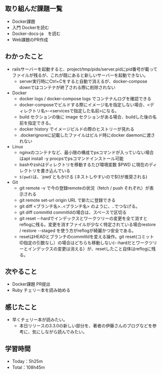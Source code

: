 ## 取り組んだ課題一覧
- Docker課題
- 入門 Dockerを読む
- Docker-docs-ja　を読む
- Web課題のPR作成

## わかったこと
- railsサーバーを起動すると、project/tmp/pids/server.pidにpid番号が載ってファイルが残るが、これが既にあると新しいサーバーを起動できない。
  - server実行時にCtrl+Cをすると自動で消えるが、docker-compose downではコンテナが終了される際に削除されない
- Docker
  - docker logs / docker-compose logs でコンテナんログを確認できる
  - docker-composeでビルドする際にイメージ名を指定しない場合、<ディレクトリ名>-<servicesで指定した名前>になる。
  - build セクションの後に image セクションがある場合、buildした後の名前を指定できる。
  - docker history <repository>でイメージビルドの際のヒストリーが見れる
  - .dockerignoreに記載したファイルはビルド時にdocker daemonに渡されない
- Linux
  - nginxのコンテナなど、最小限の構成でpsコマンドが入っていない場合はapt install -y procpsでpsコマンドインストール可能
  - bashやzshはディレクトリを移動するたび環境変数 $PWD に現在のディレクトリを書き込んでいる
  - `$(pwd)`は、&grave;pwd&grave;ともかける (ネストしやすいので$()が推奨される)
- Git
  - git remote -v で今の登録remoteの状況（fetch / push それぞれ）が表示される
  - git remote set-url origin URL で新たに登録できる
  - git diff <ブランチ名>..<ブランチ名> のように、..でつなげる。
  - git diff commitId commitIdの場合は、スペースで区切る
  - git reset --hardでインデックスとワークツリーの変更を全て消すとreflogに残る。変更を消すファイルが少なく特定されている場合restore <filename> / restore --staged <filename> を使う方がreflogが綺麗かつ安全である。
  - resetはHEADとブランチのcommitIdを変える操作。git reset(コミットID指定の引数なし）の場合はどちらも移動しない(--hardだとワークツリーとインデックスの変更は消える）が、resetしたこと自体はreflogに残る。

## 次やること
- Docker課題 PR提出
- Ruby チェリー本を読み始める

## 感じたこと
- 早くチェリー本が読みたい。
  - 本日リリースの3.3.0の新しい部分を、著者の伊藤さんのブログなどを参考に、気にしながら読んでみたい。
 
## 学習時間
- Today：5h25m
- Total：108h45m
